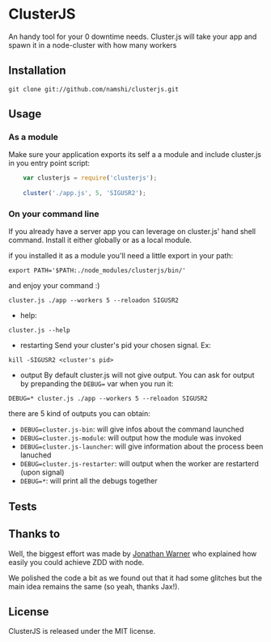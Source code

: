 # ClusterJS
An handy tool for your 0 downtime needs.
Cluster.js will take your app and spawn it in a node-cluster with how many workers

## Installation
```
git clone git://github.com/namshi/clusterjs.git
```

## Usage

### As a module
Make sure your application exports its self a a module and include cluster.js in you entry point script:

```javascript
    var clusterjs = require('clusterjs');
    
    cluster('./app.js', 5, 'SIGUSR2');
```

### On your command line
If you already have a server app you can leverage on cluster.js' hand shell command.
Install it either globally or as a local module.

if you installed it as a module you'll need a little export in your path:
```
export PATH='$PATH:./node_modules/clusterjs/bin/'
```
and enjoy your command :)
```
cluster.js ./app --workers 5 --reloadon SIGUSR2

```
* help:
```
cluster.js --help
```
* restarting
Send your cluster's pid  your chosen signal.
Ex:
```
kill -SIGUSR2 <cluster's pid>
```
* output
By default cluster.js will not give output.
You can ask for output by prepanding the `DEBUG=` var when  you run it:

```
DEBUG=* cluster.js ./app --workers 5 --reloadon SIGUSR2
```

there are 5 kind of outputs you can obtain:
* `DEBUG=cluster.js-bin`: will give infos about the command launched
* `DEBUG=cluster.js-module`: will output how the module was invoked
* `DEBUG=cluster.js-launcher`: will give information about the process been lanuched
* `DEBUG=cluster.js-restarter`: will output when the worker are restarterd (upon signal)
* `DEBUG=*`: will print all the debugs together

## Tests

## Thanks to

Well, the biggest effort was made by
[Jonathan Warner](http://jaxbot.me/articles/zero_downtime_nodejs_reloads_with_clusters_7_5_2013)
who explained how easily you could achieve ZDD
with node.

We polished the code a bit as we found out
that it had some glitches but the main idea remains
the same (so yeah, thanks Jax!).

## License

ClusterJS is released under the MIT license.

